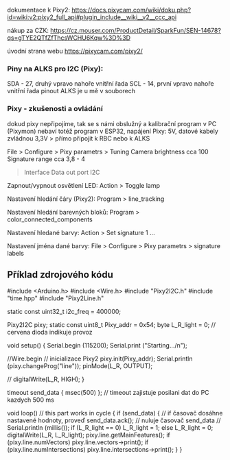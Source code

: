 
dokumentace k Pixy2:
https://docs.pixycam.com/wiki/doku.php?id=wiki:v2:pixy2_full_api#plugin_include__wiki__v2__ccc_api

nákup za CZK: 
https://cz.mouser.com/ProductDetail/SparkFun/SEN-14678?qs=gTYE2QTfZfThcsWCHU6Kqw%3D%3D

úvodní strana webu 
https://pixycam.com/pixy2/

### Piny na ALKS pro I2C (Pixy): 

SDA - 27, druhý vpravo nahoře vnitřní řada 
SCL - 14, první vpravo nahoře vnitřní řada 
pinout ALKS je u mě v souborech 

### Pixy - zkušenosti a ovládání 

dokud pixy nepřipojíme, tak se s námi obslužný a kalibrační program v PC (Pixymon) nebaví 
totéž program v ESP32, napájení Pixy: 5V, datové kabely zvládnou 3,3V > přímo připojit k RBC nebo k ALKS 

File > Configure > Pixy parametrs > Tuning 
Camera brightness cca 100
Signature range cca 3,8 - 4 
> Interface 
Data out port I2C

Zapnout/vypnout  osvětlení LED:
Action > Toggle lamp 

Nastavení hledání čáry (Pixy2):
Program > line_tracking

Nastavení hledání barevných bloků:
Program > color_connected_components

Nastavení hledané barvy: 
Action > Set signature 1 ... 

Nastavení jména dané barvy:
File > Configure > Pixy parametrs > signature labels 

## Příklad zdrojového kódu 

#include <Arduino.h>
#include <Wire.h>
#include "Pixy2I2C.h"
#include "time.hpp"
#include "Pixy2Line.h"

static const uint32_t i2c_freq = 400000;

Pixy2I2C pixy;
static const uint8_t Pixy_addr = 0x54;
byte L_R_light = 0;   // cervena dioda indikuje provoz

void setup() {
    Serial.begin (115200);
    Serial.print ("Starting.../n");
   
//Wire.begin
 // inicializace Pixy2
    pixy.init(Pixy_addr);
    Serial.println (pixy.changeProg("line"));
    pinMode(L_R, OUTPUT); 

   // digitalWrite(L_R, HIGH);
}

 timeout send_data { msec(500) }; // timeout zajistuje posilani dat do PC kazdych 500 ms

void loop() // this part works in cycle 
{
    if (send_data) {      // if časovač dosáhne nastavené hodnoty, proveď
        send_data.ack(); // nuluje časovač send_data 
        // Serial.println (millis());
        if (L_R_light == 0) L_R_light = 1; else  L_R_light = 0;
        digitalWrite(L_R, L_R_light); 
        pixy.line.getMainFeatures();
        if (pixy.line.numVectors) pixy.line.vectors->print();
        if (pixy.line.numIntersections) pixy.line.intersections->print();
    }
}




